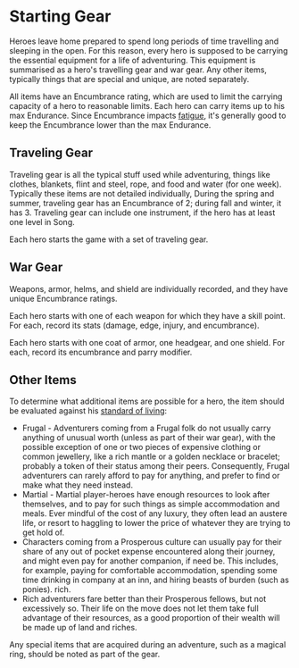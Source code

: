 # Starting Gear

Heroes leave home prepared to spend long periods of time travelling and sleeping in the open. For this reason, every hero is supposed to be carrying the essential equipment for a life of adventuring. This equipment is summarised as a hero's travelling gear and war gear. Any other items, typically things that are special and unique, are noted separately.

All items have an Encumbrance rating, which are used to limit the carrying capacity of a hero to reasonable limits.  Each hero can carry items up to his max Endurance.  Since Encumbrance impacts [fatigue](fatigue.md), it's generally good to keep the Encumbrance lower than the max Endurance.

## Traveling Gear

Traveling gear is all the typical stuff used while adventuring, things like clothes, blankets, flint and steel, rope, and food and water (for one week).  Typically these items are not detailed individually,  During the spring and summer, traveling gear has an Encumbrance of 2; during fall and winter, it has 3.  Traveling gear can include one instrument, if the hero has at least one level in Song.

Each hero starts the game with a set of traveling gear.

## War Gear

Weapons, armor, helms, and shield are individually recorded, and they have unique Encumbrance ratings.

Each hero starts with one of each weapon for which they have a skill point.  For each, record its stats (damage, edge, injury, and encumbrance).

Each hero starts with one coat of armor, one headgear, and one shield.  For each, record its encumbrance and parry modifier.

## Other Items

To determine what additional items are possible for a hero, the item should be evaluated against his [standard of living](standard-of-living.md):

* Frugal - Adventurers coming from a Frugal folk do not usually carry anything of unusual worth (unless as part of their war gear), with the possible exception of one or two pieces of expensive clothing or common jewellery, like a rich mantle or a golden necklace or bracelet; probably a token of their status among their peers. Consequently, Frugal adventurers can rarely afford to pay for anything, and prefer to find or make what they need instead.
* Martial - Martial player-heroes have enough resources to look after themselves, and to pay for such things as simple accommodation and meals. Ever mindful of the cost of any luxury, they often lead an austere life, or resort to haggling to lower the price of whatever they are trying to get hold of.
* Characters coming from a Prosperous culture can usually pay for their share of any out of pocket expense encountered along their journey, and might even pay for another companion, if need be. This includes, for example, paying for comfortable accommodation, spending some time drinking in company at an inn, and hiring beasts of burden (such as ponies). 
rich.
* Rich adventurers fare better than their Prosperous fellows, but not excessively so. Their life on the move does not let them take full advantage of their resources, as a good proportion of their wealth will be made up of land and riches.

Any special items that are acquired during an adventure, such as a magical ring, should be noted as part of the gear.
